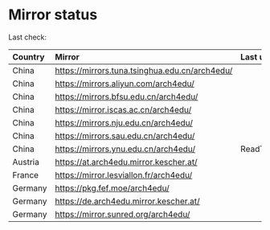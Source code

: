<script src="./time.js"></script>
# Mirror status
Last check: <script type="text/javascript">localize(1683163479.830867);</script>

|Country|Mirror|Last update|
|:------|:-----|:----------|
|China|https://mirrors.tuna.tsinghua.edu.cn/arch4edu/|<script type="text/javascript">localize(1683138544);</script>|
|China|https://mirrors.aliyun.com/arch4edu/|<script type="text/javascript">localize(1683095458);</script>|
|China|https://mirrors.bfsu.edu.cn/arch4edu/|<script type="text/javascript">localize(1683095458);</script>|
|China|https://mirror.iscas.ac.cn/arch4edu/|<script type="text/javascript">localize(1683138544);</script>|
|China|https://mirrors.nju.edu.cn/arch4edu/|<script type="text/javascript">localize(1683095458);</script>|
|China|https://mirrors.sau.edu.cn/arch4edu/|<script type="text/javascript">localize(1673850842);</script>|
|China|https://mirrors.ynu.edu.cn/arch4edu/|ReadTimeout|
|Austria|https://at.arch4edu.mirror.kescher.at/|<script type="text/javascript">localize(1683138544);</script>|
|France|https://mirror.lesviallon.fr/arch4edu/|<script type="text/javascript">localize(1683095458);</script>|
|Germany|https://pkg.fef.moe/arch4edu/|<script type="text/javascript">localize(1683138544);</script>|
|Germany|https://de.arch4edu.mirror.kescher.at/|<script type="text/javascript">localize(1683138544);</script>|
|Germany|https://mirror.sunred.org/arch4edu/|<script type="text/javascript">localize(1683138544);</script>|

<script src="./tablefilter/tablefilter.js"></script>
<script src="./table.js"></script>